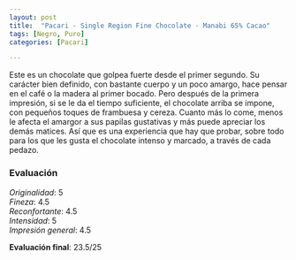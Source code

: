 ```yaml
---
layout: post
title:  "Pacari - Single Region Fine Chocolate - Manabi 65% Cacao"
tags: [Negro, Puro] 
categories: [Pacari]

---
```


Este es un chocolate que golpea fuerte desde el primer segundo. Su carácter bien definido, con bastante cuerpo y un poco amargo, hace pensar en el café o la madera al primer bocado. Pero después de la primera impresión, si se le da el tiempo suficiente, el chocolate arriba se impone, con pequeños toques de frambuesa y cereza. Cuanto más lo come, menos le afecta el amargor a sus papilas gustativas y más puede apreciar los demás matices. Así que es una experiencia que hay que probar, sobre todo para los que les gusta el chocolate intenso y marcado, a través de cada pedazo.


### Evaluación

_Originalidad_: 5  
_Fineza_: 4.5  
_Reconfortante_: 4.5  
_Intensidad_: 5  
_Impresión general_: 4.5

**Evaluación final**: 23.5/25
